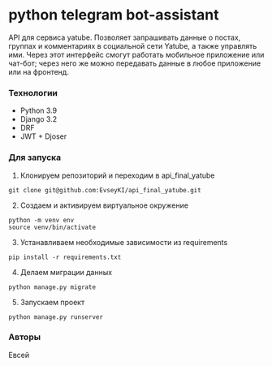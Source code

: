 # python telegram bot-assistant
API для сервиса yatube. Позволяет запрашивать данные о постах, группах и комментариях в социальной сети Yatube, а также управлять ими. Через этот интерфейс смогут работать мобильное приложение или чат-бот; через него же можно передавать данные в любое приложение или на фронтенд.
### Технологии
- Python 3.9
- Django 3.2
- DRF
- JWT + Djoser
### Для запуска
1. Клонируем репозиторий и переходим в api_final_yatube
```
git clone git@github.com:EvseyKI/api_final_yatube.git
```
2. Создаем и активируем виртуальное окружение
```
python -m venv env
source venv/bin/activate
```
3. Устанавливаем необходимые зависимости из requirements
```
pip install -r requirements.txt
```
4. Делаем миграции данных
```
python manage.py migrate
```
5. Запускаем проект
```
python manage.py runserver
```
### Авторы
Евсей
